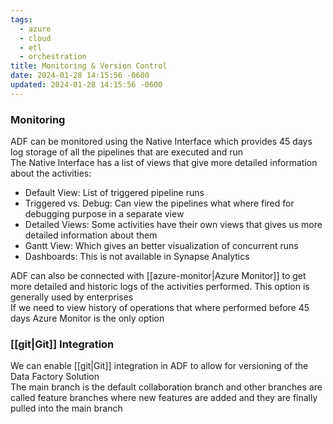 ```yaml
---
tags:
  - azure
  - cloud
  - etl
  - orchestration
title: Monitoring & Version Control
date: 2024-01-28 14:15:56 -0600
updated: 2024-01-28 14:15:56 -0600
---
```


### Monitoring

ADF can be monitored using the Native Interface which provides 45 days log storage of all the pipelines that are executed and run  
The Native Interface has a list of views that give more detailed information about the activities:

* Default View: List of triggered pipeline runs
* Triggered vs. Debug: Can view the pipelines what where fired for debugging purpose in a separate view
* Detailed Views: Some activities have their own views that gives us more detailed information about them
* Gantt View: Which gives an better visualization of concurrent runs
* Dashboards: This is not available in Synapse Analytics

ADF can also be connected with [[azure-monitor|Azure Monitor]] to get more detailed and historic logs of the activities performed. This option is generally used by enterprises  
If we need to view history of operations that where performed before 45 days Azure Monitor is the only option

### [[git|Git]] Integration

We can enable [[git|Git]] integration in ADF to allow for versioning of the Data Factory Solution  
The main branch is the default collaboration branch and other branches are called feature branches where new features are added and they are finally pulled into the main branch
